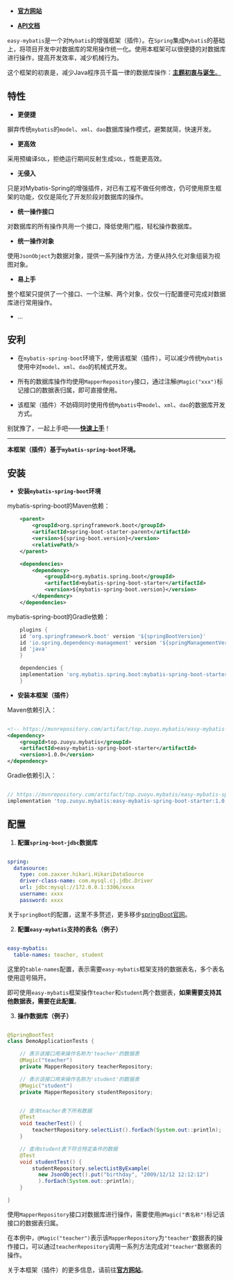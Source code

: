 - [**官方网站**](https://mybatis.zuoyu.top/)

- [**API文档**](https://mybatis.zuoyu.top/doc/index.html)

`easy-mybatis`是一个对`Mybatis`的增强框架（插件）。在`Spring`集成`Mybatis`的基础上，将项目开发中对数据库的常用操作统一化。使用本框架可以很便捷的对数据库进行操作，提高开发效率，减少机械行为。

这个框架的初衷是，减少Java程序员千篇一律的数据库操作：[**主题初衷与诞生**。](https://mybatis.zuoyu.top/pages/52d5c3/)


## 特性

- **更便捷**

摒弃传统`mybatis`的`model`、`xml`、`dao`数据库操作模式，避繁就简，快速开发。

- **更高效**

采用预编译`SQL`，拒绝运行期间反射生成`SQL`，性能更高效。

- **无侵入**

只是对Mybatis-Spring的增强插件，对已有工程不做任何修改，仍可使用原生框架的功能，仅仅是简化了开发阶段对数据库的操作。

- **统一操作接口**

对数据库的所有操作共用一个接口，降低使用门槛，轻松操作数据库。

- **统一操作对象**

使用`JsonObject`为数据对象，提供一系列操作方法，方便从持久化对象组装为视图对象。

- **易上手**

整个框架只提供了一个接口、一个注解、两个对象，仅仅一行配置便可完成对数据库进行常用操作。

- ...

## 安利

- 在`mybatis-spring-boot`环境下，使用该框架（插件），可以减少传统`Mybatis`使用中对`model`、`xml`、`dao`的机械式开发。

- 所有的数据库操作均使用`MapperRepository`接口，通过注解`@Magic("xxx")`标记接口的数据表归属，即可直接使用。

- 该框架（插件）不妨碍同时使用传统`Mybatis`中`model`、`xml`、`dao`的数据库开发方式。

别犹豫了，一起上手吧——[**快速上手**](https://mybatis.zuoyu.top/pages/793dcb/)！

---

**本框架（插件）基于`mybatis-spring-boot`环境。**

## 安装

- **安装`mybatis-spring-boot`环境**

mybatis-spring-boot的Maven依赖：

```xml
    <parent>
        <groupId>org.springframework.boot</groupId>
        <artifactId>spring-boot-starter-parent</artifactId>
        <version>${spring-boot.version}</version>
        <relativePath/>
    </parent>

    <dependencies>
        <dependency>
            <groupId>org.mybatis.spring.boot</groupId>
            <artifactId>mybatis-spring-boot-starter</artifactId>
            <version>${mybatis-spring-boot.version}</version>
        </dependency>
    </dependencies>
```

mybatis-spring-boot的Gradle依赖：

```groovy
    plugins {
    id 'org.springframework.boot' version '${springBootVersion}'
    id 'io.spring.dependency-management' version '${springManagementVersion}'
    id 'java'
    }

    dependencies {
    implementation 'org.mybatis.spring.boot:mybatis-spring-boot-starter:${mybatisSpringVersion}'
    }
```


- **安装本框架（插件）**

Maven依赖引入：

```xml

<!-- https://mvnrepository.com/artifact/top.zuoyu.mybatis/easy-mybatis-spring-boot-starter -->
<dependency>
    <groupId>top.zuoyu.mybatis</groupId>
    <artifactId>easy-mybatis-spring-boot-starter</artifactId>
    <version>1.0.0</version>
</dependency>

```

Gradle依赖引入：

```groovy

// https://mvnrepository.com/artifact/top.zuoyu.mybatis/easy-mybatis-spring-boot-starter
implementation 'top.zuoyu.mybatis:easy-mybatis-spring-boot-starter:1.0.0'

```


## 配置

1. **配置`spring-boot-jdbc`数据库**

```yaml

spring:
  datasource:
    type: com.zaxxer.hikari.HikariDataSource
    driver-class-name: com.mysql.cj.jdbc.Driver
    url: jdbc:mysql://172.0.0.1:3306/xxxx
    username: xxxx
    password: xxxx

```

关于`springBoot`的配置，这里不多赘述，更多移步[springBoot官网](https://spring.io/projects/spring-boot)。

2. **配置`easy-mybatis`支持的表名（例子）**

```yaml

easy-mybatis:
  table-names: teacher, student

```

这里的`table-names`配置，表示需要`easy-mybatis`框架支持的数据表名，多个表名使用逗号隔开。

即可使用`easy-mybatis`框架操作`teacher`和`student`两个数据表，**如果需要支持其他数据表，需要在此配置**。

3. **操作数据库（例子）**

```java

@SpringBootTest
class DemoApplicationTests {

    // 表示该接口用来操作名称为'teacher'的数据表
    @Magic("teacher")
    private MapperRepository teacherRepository;

    // 表示该接口用来操作名称为'student'的数据表
    @Magic("student")
    private MapperRepository studentRepository;


    // 查询teacher表下所有数据
    @Test
    void teacherTest() {
        teachertRepository.selectList().forEach(System.out::println);
    }

    // 查询student表下符合特定条件的数据
    @Test
    void studentTest() {
        studentRepository.selectListByExample(
          new JsonObject().put("birthday", "2009/12/12 12:12:12")
          ).forEach(System.out::println);
    }

}

```

使用`MapperRepository`接口对数据库进行操作，需要使用`@Magic("表名称")`标记该接口的数据表归属。

在本例中，`@Magic("teacher")`表示该`MapperRepository`为`"teacher"`数据表的操作接口，可以通过`teacherRepository`调用一系列方法完成对`"teacher"`数据表的操作。

关于本框架（插件）的更多信息，请前往[**官方网站**](https://mybatis.zuoyu.top/)。